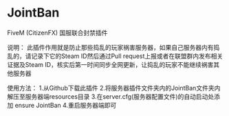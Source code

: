 # JointBan
FiveM (CitizenFX) 国服联合封禁插件

说明：
此插件作用就是防止那些捣乱的玩家祸害服务器，如果自己服务器内有捣乱的，请记录下它的Steam ID然后通过Pull request上报或者在联盟群内发布相关证据及Steam ID，核实后第一时间同步全网更新，让捣乱的玩家不能继续祸害其他服务器

使用方法：
1.从Github下载此插件
2.将服务器插件文件夹内的JointBan文件夹内解压至服务器端resources目录
3.在server.cfg(服务器配置文件)的自动启动处添加 ensure JointBan
4.重启服务器端即可

